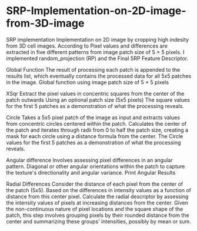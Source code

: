 # SRP-Implementation-on-2D-image-from-3D-image
SRP implementation 
Implementation on 2D image by cropping high indesity from 3D cell images.
According to Pixel values and differences are extracted in five different patterns from image patch size of 5 × 5 pixels.
I implemented random_projection (RP) and the Final SRP Feature Descriptor. 

Global Function
The result of processing each patch is appended to the results list, which eventually contains the processed data for all 5x5 patches in the image.
Global function using image patch size of 5 × 5 pixels

XSqr
Extract the pixel values in concentric squares from the center of the patch outwards
Using an optional patch size (5x5 pixels)
The square values for the first 5 patches as a demonstration of what the processing reveals.

Circle
Takes a 5x5 pixel patch of the image as input and extracts values from concentric circles centered within the patch.
Calculates the center of the patch and iterates through radii from 0 to half the patch size, creating a mask for each circle using a distance formula from the center.
The Circle values for the first 5 patches as a demonstration of what the processing reveals.


Angular difference
Involves assessing pixel differences in an angular pattern.
Diagonal or other angular orientations within the patch to capture the texture's directionality and angular variance.
Print Angular Results


Radial Differences
Consider the distance of each pixel from the center of the patch (5x5).
Based on the differences in intensity values as a function of distance from this center pixel.
Calculate the radial descriptor by assessing the intensity values of pixels at increasing distances from the center.
Given the non-continuous nature of pixel locations and the square shape of the patch, this step involves grouping pixels by their rounded distance from the center and summarizing these groups' intensities, possibly by mean or sum.

